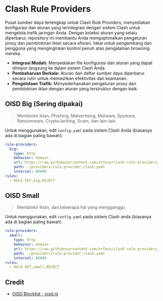 # Clash Rule Providers

Pusat sumber daya terlengkap untuk Clash Rule Providers, menyediakan konfigurasi dan aturan yang terintegrasi dengan sistem Clash untuk mengelola trafik jaringan Anda. Dengan koleksi aturan yang selalu diperbarui, repository ini membantu Anda mengoptimalkan pengaturan proxy dan pemblokiran iklan secara efisien. Ideal untuk pengembang dan pengguna yang menginginkan kontrol penuh atas pengalaman browsing mereka.

- **Integrasi Mudah:** Menyediakan file konfigurasi dan aturan yang dapat diimpor langsung ke dalam sistem Clash Anda.
- **Pembaharuan Berkala:** Aturan dan daftar sumber daya diperbarui secara rutin untuk memastikan efektivitas dan keamanan.
- **Pengelolaan Trafik:** Menyederhanakan pengaturan proxy dan pemblokiran iklan dengan aturan yang terstruktur dengan baik.

## OISD Big (Sering dipakai)
> Memblokir Iklan, Phishing, Malvertising, Malware, Spyware, Ransomware, CryptoJacking, Scam, dan lain-lain.

Untuk menggunakan, edit `config.yaml` pada sistem Clash Anda (biasanya ada di bagian paling bawah):

```yaml
rule-providers:
  big:
    type: http
    behavior: domain
    url: https://raw.githubusercontent.com/arfoux/clash-rule-providers/main/big.txt
    path: ./providers/rule-provider_clash.yaml
    interval: 86400
rules:
  - RULE-SET,big,REJECT
```

## OISD Small
> Memblokir Iklan, dan beberapa hal yang mengganggu

Untuk menggunakan, edit `config.yaml` pada sistem Clash anda (biasanya ada di bagian paling bawah)

```yaml
rule-providers:
  small:
    type: http
    behavior: domain
    url: https://raw.githubusercontent.com/arfoux/clash-rule-providers/main/small.txt
    path: ./providers/rule-provider_clash.yaml
    interval: 86400
rules:
  - RULE-SET,small,REJECT
```

## Credit
- [OISD Blocklist - oisd.nl](https://oisd.nl/)
